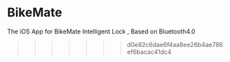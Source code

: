 # BikeMate
The iOS App for BikeMate Intelligent Lock , Based on Bluetooth4.0
>>>>>>> d0e82c6dae6f4aa8ee26b4ae786ef6bacac41dc4
